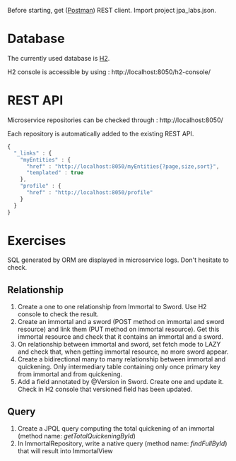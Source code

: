Before starting, get ([Postman](https://www.getpostman.com/)) REST client.
Import project jpa_labs.json.

# Database

The currently used database is [H2](http://www.h2database.com/).

H2 console is accessible by using : http://localhost:8050/h2-console/

# REST API

Microservice repositories can be checked through : http://localhost:8050/

Each repository is automatically added to the existing REST API.

```javascript
{
  "_links" : {
    "myEntities" : {
      "href" : "http://localhost:8050/myEntities{?page,size,sort}",
      "templated" : true
    },
    "profile" : {
      "href" : "http://localhost:8050/profile"
    }
  }
}
```

# Exercises

SQL generated by ORM are displayed in microservice logs. Don't hesitate to check.

## Relationship

1. Create a one to one relationship from Immortal to Sword. Use H2 console to check the result.
2. Create an immortal and a sword (POST method on immortal and sword resource) and link them (PUT method on immortal resource). Get this immortal resource and check that it contains an immortal and a sword.
3. On relationship between immortal and sword, set fetch mode to LAZY and check that, when getting immortal resource, no more sword appear.
4. Create a bidirectional many to many relationship between immortal and quickening. Only intermediary table containing only once primary key from immortal and from quickening.
5. Add a field annotated by @Version in Sword. Create one and update it. Check in H2 console that versioned field has been updated.

## Query

1. Create a JPQL query computing the total quickening of an immortal (method name: *getTotalQuickeningById*)
2. In ImmortalRepository, write a native query (method name: *findFullById*) that will result into ImmortalView
